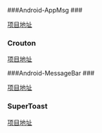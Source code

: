 ###Android-AppMsg  ###

[项目地址](https://github.com/johnkil/Android-AppMsg)

### Crouton ###

[项目地址](https://github.com/keyboardsurfer/Crouton)

###Android-MessageBar  ###

[项目地址](https://github.com/SimonVT/MessageBar)

### SuperToast ###

[项目地址](https://github.com/JohnPersano/SuperToasts)